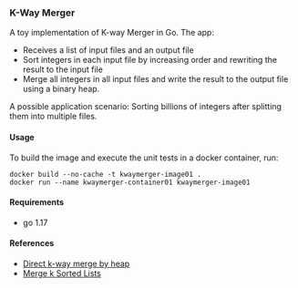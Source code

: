 ### K-Way Merger

A toy implementation of K-way Merger in Go. The app: 

* Receives a list of input files and an output file
* Sort integers in each input file by increasing order and rewriting the result to the input file
* Merge all integers in all input files and write the result to the output file using a binary heap.

A possible application scenario: Sorting billions of integers after splitting them into multiple files.

#### Usage

To build the image and execute the unit tests in a docker container, run:

```shell
docker build --no-cache -t kwaymerger-image01 .
docker run --name kwaymerger-container01 kwaymerger-image01
```


#### Requirements

* go 1.17

#### References
* [Direct k-way merge by heap](https://en.wikipedia.org/wiki/K-way_merge_algorithm#Heap)
* [Merge k Sorted Lists](https://leetcode.com/problems/merge-k-sorted-lists)
